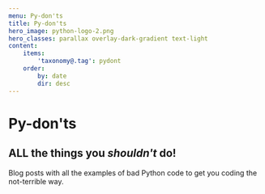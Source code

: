 ```yaml
---
menu: Py-don'ts
title: Py-don'ts
hero_image: python-logo-2.png
hero_classes: parallax overlay-dark-gradient text-light
content:
    items:
        'taxonomy@.tag': pydont
    order:
        by: date
        dir: desc
---
```


# Py-don'ts

## ALL the things you _shouldn't_ do!

Blog posts with all the examples of bad Python code to get you coding the not-terrible way.